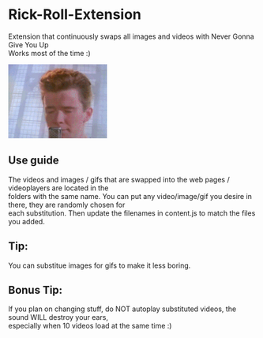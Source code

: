 # Rick-Roll-Extension
Extension that continuously swaps all images and videos with Never Gonna Give You Up  
Works most of the time :)  

![alt text][gif1]  

## Use guide
The videos and images / gifs that are swapped into the web pages / videoplayers are located in the  
folders with the same name. You can put any video/image/gif you desire in there, they are randomly chosen for  
each substitution. Then update the filenames in content.js to match the files you added.  
## Tip:
You can substitue images for gifs to make it less boring.  
## Bonus Tip:
If you plan on changing stuff, do NOT autoplay substituted videos, the sound WILL destroy your ears,  
especially when 10 videos load at the same time :)

[gif1]: https://github.com/EduardR02/Rick-Roll-Extension/blob/main/gifs/rickroll3.gif
